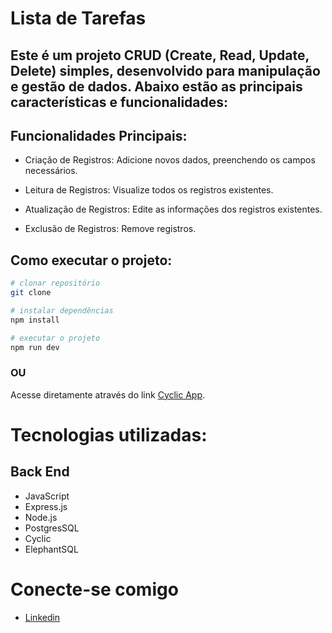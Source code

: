 # Lista de Tarefas


## Este é um projeto CRUD (Create, Read, Update, Delete) simples, desenvolvido para manipulação e gestão de dados. Abaixo estão as principais características e funcionalidades:

## Funcionalidades Principais:

- Criação de Registros: Adicione novos dados, preenchendo os campos necessários.

-  Leitura de Registros: Visualize todos os registros existentes.

- Atualização de Registros: Edite as informações dos registros existentes.

- Exclusão de Registros: Remove registros.

 ## Como executar o projeto:

```bash
# clonar repositório
git clone 

# instalar dependências
npm install 

# executar o projeto
npm run dev 
```

### OU

Acesse diretamente através do link [Cyclic App](https://blue-beautiful-elk.cyclic.app).


#  Tecnologias utilizadas:

## Back End
- JavaScript
- Express.js
- Node.js
- PostgresSQL
- Cyclic
- ElephantSQL

# Conecte-se comigo

- [Linkedin](https://www.linkedin.com/in/ana-vit%C3%B3ria-86572722a/)

